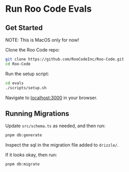# Run Roo Code Evals

## Get Started

NOTE: This is MacOS only for now!

Clone the Roo Code repo:

```sh
git clone https://github.com/RooCodeInc/Roo-Code.git
cd Roo-Code
```

Run the setup script:

```sh
cd evals
./scripts/setup.sh
```

Navigate to [localhost:3000](http://localhost:3000/) in your browser.

## Running Migrations

Update `src/schema.ts` as needed, and then run:

```sh
pnpm db:generate
```

Inspect the sql in the migration file added to `drizzle/`.

If it looks okay, then run:

```sh
pnpm db:migrate
```
